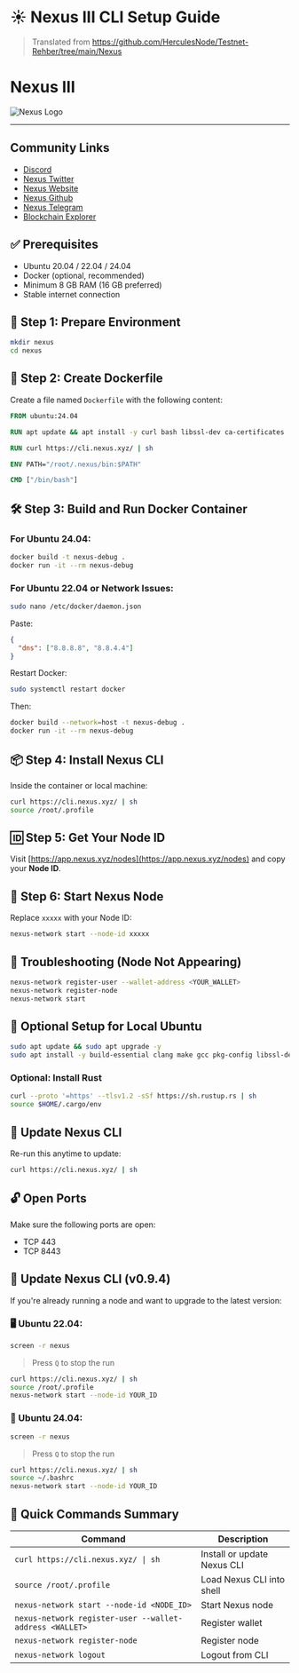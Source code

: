# ☀️ Nexus III CLI Setup Guide

> Translated from https://github.com/HerculesNode/Testnet-Rehber/tree/main/Nexus


# Nexus III

![Nexus Logo](https://framerusercontent.com/images/rj7WYEn8kN0pgryMvb583AzieU.png)

---

## Community Links

- [Discord](https://discord.com/invite/nexus-xyz)
- [Nexus Twitter](https://x.com/NexusLabs)
- [Nexus Website](https://nexus.xyz/)
- [Nexus Github](https://github.com/nexus-xyz/)
- [Nexus Telegram](https://t.me/)
- [Blockchain Explorer](https://app.nexus.xyz/)

## ✅ Prerequisites

- Ubuntu 20.04 / 22.04 / 24.04  
- Docker (optional, recommended)  
- Minimum 8 GB RAM (16 GB preferred)  
- Stable internet connection  

## 🧱 Step 1: Prepare Environment

```bash
mkdir nexus
cd nexus
```

## 🐳 Step 2: Create Dockerfile

Create a file named `Dockerfile` with the following content:

```Dockerfile
FROM ubuntu:24.04

RUN apt update && apt install -y curl bash libssl-dev ca-certificates

RUN curl https://cli.nexus.xyz/ | sh

ENV PATH="/root/.nexus/bin:$PATH"

CMD ["/bin/bash"]
```

## 🛠 Step 3: Build and Run Docker Container

### For Ubuntu 24.04:

```bash
docker build -t nexus-debug .
docker run -it --rm nexus-debug
```

### For Ubuntu 22.04 or Network Issues:

```bash
sudo nano /etc/docker/daemon.json
```

Paste:

```json
{
  "dns": ["8.8.8.8", "8.8.4.4"]
}
```

Restart Docker:

```bash
sudo systemctl restart docker
```

Then:

```bash
docker build --network=host -t nexus-debug .
docker run -it --rm nexus-debug
```

## 📦 Step 4: Install Nexus CLI

Inside the container or local machine:

```bash
curl https://cli.nexus.xyz/ | sh
source /root/.profile
```

## 🆔 Step 5: Get Your Node ID

Visit [https://app.nexus.xyz/nodes](https://app.nexus.xyz/nodes) and copy your **Node ID**.

## 🚀 Step 6: Start Nexus Node

Replace `xxxxx` with your Node ID:

```bash
nexus-network start --node-id xxxxx
```

## 🔧 Troubleshooting (Node Not Appearing)

```bash
nexus-network register-user --wallet-address <YOUR_WALLET>
nexus-network register-node
nexus-network start
```

## 🧰 Optional Setup for Local Ubuntu

```bash
sudo apt update && sudo apt upgrade -y
sudo apt install -y build-essential clang make gcc pkg-config libssl-dev curl wget
```

### Optional: Install Rust

```bash
curl --proto '=https' --tlsv1.2 -sSf https://sh.rustup.rs | sh
source $HOME/.cargo/env
```

## 🔁 Update Nexus CLI

Re-run this anytime to update:

```bash
curl https://cli.nexus.xyz/ | sh
```

## 🔓 Open Ports

Make sure the following ports are open:

- TCP 443  
- TCP 8443  


## 🔁 Update Nexus CLI (v0.9.4)

If you're already running a node and want to upgrade to the latest version:

### 🖥 Ubuntu 22.04:

```bash
screen -r nexus
```

> Press `Q` to stop the run

```bash
curl https://cli.nexus.xyz/ | sh
source /root/.profile
nexus-network start --node-id YOUR_ID
```

### 🧪 Ubuntu 24.04:

```bash
screen -r nexus
```

> Press `Q` to stop the run

```bash
curl https://cli.nexus.xyz/ | sh
source ~/.bashrc
nexus-network start --node-id YOUR_ID
```


## 🧪 Quick Commands Summary

| Command                                                   | Description                         |
|-----------------------------------------------------------|-------------------------------------|
| `curl https://cli.nexus.xyz/ \| sh`                       | Install or update Nexus CLI         |
| `source /root/.profile`                                   | Load Nexus CLI into shell           |
| `nexus-network start --node-id <NODE_ID>`                 | Start Nexus node                    |
| `nexus-network register-user --wallet-address <WALLET>`   | Register wallet                     |
| `nexus-network register-node`                             | Register node                       |
| `nexus-network logout`                                    | Logout from CLI                     |


